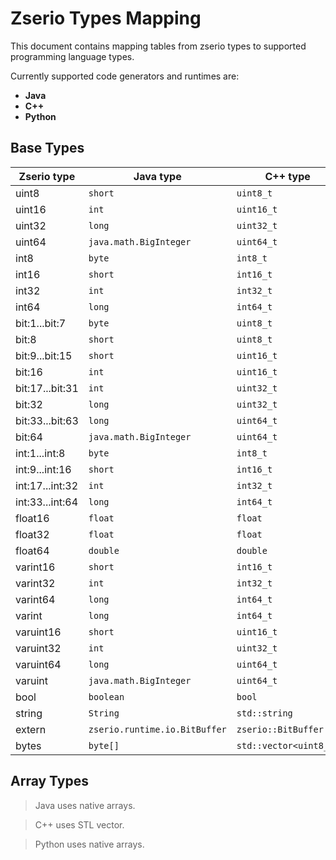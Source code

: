 # Zserio Types Mapping

This document contains mapping tables from zserio types to supported programming language types.

Currently supported code generators and runtimes are:
- **Java**
- **C++**
- **Python**

## Base Types

Zserio type     | Java type                     | C++ type               | Python type        |
----------------|-------------------------------|------------------------|--------------------|
uint8           | `short`                       | `uint8_t`              | `int`              |
uint16          | `int`                         | `uint16_t`             | `int`              |
uint32          | `long`                        | `uint32_t`             | `int`              |
uint64          | `java.math.BigInteger`        | `uint64_t`             | `int`              |
int8            | `byte`                        | `int8_t`               | `int`              |
int16           | `short`                       | `int16_t`              | `int`              |
int32           | `int`                         | `int32_t`              | `int`              |
int64           | `long`                        | `int64_t`              | `int`              |
bit:1...bit:7   | `byte`                        | `uint8_t`              | `int`              |
bit:8           | `short`                       | `uint8_t`              | `int`              |
bit:9...bit:15  | `short`                       | `uint16_t`             | `int`              |
bit:16          | `int`                         | `uint16_t`             | `int`              |
bit:17...bit:31 | `int`                         | `uint32_t`             | `int`              |
bit:32          | `long`                        | `uint32_t`             | `int`              |
bit:33...bit:63 | `long`                        | `uint64_t`             | `int`              |
bit:64          | `java.math.BigInteger`        | `uint64_t`             | `int`              |
int:1...int:8   | `byte`                        | `int8_t`               | `int`              |
int:9...int:16  | `short`                       | `int16_t`              | `int`              |
int:17...int:32 | `int`                         | `int32_t`              | `int`              |
int:33...int:64 | `long`                        | `int64_t`              | `int`              |
float16         | `float`                       | `float`                | `float`            |
float32         | `float`                       | `float`                | `float`            |
float64         | `double`                      | `double`               | `float`            |
varint16        | `short`                       | `int16_t`              | `int`              |
varint32        | `int`                         | `int32_t`              | `int`              |
varint64        | `long`                        | `int64_t`              | `int`              |
varint          | `long`                        | `int64_t`              | `int`              |
varuint16       | `short`                       | `uint16_t`             | `int`              |
varuint32       | `int`                         | `uint32_t`             | `int`              |
varuint64       | `long`                        | `uint64_t`             | `int`              |
varuint         | `java.math.BigInteger`        | `uint64_t`             | `int`              |
bool            | `boolean`                     | `bool`                 | `bool`             |
string          | `String`                      | `std::string`          | `string`           |
extern          | `zserio.runtime.io.BitBuffer` | `zserio::BitBuffer`    | `zserio.BitBuffer` |
bytes           | `byte[]`                      | `std::vector<uint8_t>` | `bytearray`        |

## Array Types

> Java uses native arrays.

> C++ uses STL vector.

> Python uses native arrays.
